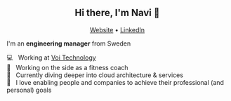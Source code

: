 <h2 align="center">Hi there, I'm Navi 👋</h2>

<p align="center">
  <a href="http://nahuel-ianni.github.io">Website</a> • 
  <a href="https://www.linkedin.com/in/nahuelianni">LinkedIn</a>
</p>

I'm an __engineering manager__ from Sweden &nbsp;

💻 &nbsp; Working at [Voi Technology](https://www.voiscooters.com/)<br />
🍎 &nbsp; Working on the side as a fitness coach<br />
🌱 &nbsp; Currently diving deeper into cloud architecture & services<br />
💜 &nbsp; I love enabling people and companies to achieve their professional (and personal) goals
